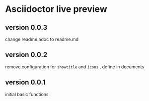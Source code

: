 # Asciidoctor live preview

## version 0.0.3
change readme.adoc to readme.md

## version 0.0.2
remove configuration for `showtitle` and `icons` , define in documents

## version 0.0.1
initial basic functions